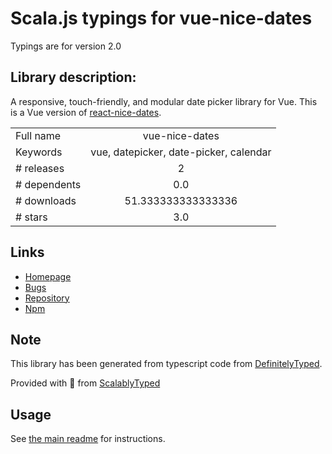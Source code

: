
# Scala.js typings for vue-nice-dates

Typings are for version 2.0

## Library description:
A responsive, touch-friendly, and modular date picker library for Vue. This is a Vue version of [react-nice-dates](https://www.npmjs.com/package/react-nice-dates).

|                    |                 |
| ------------------ | :-------------: |
| Full name          | vue-nice-dates |
| Keywords           | vue, datepicker, date-picker, calendar |
| # releases         | 2 |
| # dependents       | 0.0 |
| # downloads        | 51.333333333333336 |
| # stars            | 3.0 |

## Links
- [Homepage](https://github.com/zhangchizi/vue-nice-dates#readme)
- [Bugs](https://github.com/zhangchizi/vue-nice-dates/issues)
- [Repository](https://github.com/zhangchizi/vue-nice-dates)
- [Npm](https://www.npmjs.com/package/vue-nice-dates)
    


## Note
This library has been generated from typescript code from [DefinitelyTyped](https://definitelytyped.org).

Provided with :purple_heart: from [ScalablyTyped](https://github.com/oyvindberg/ScalablyTyped)

## Usage
See [the main readme](../../readme.md) for instructions.


